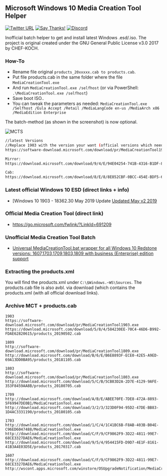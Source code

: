 ## Microsoft Windows 10 Media Creation Tool Helper

[![Twitter URL](https://img.shields.io/twitter/url/https/twitter.com/fold_left.svg?style=social&label=Follow%20%40CHEF-KOCH)](https://twitter.com/FZeven)
[![Say Thanks!](https://img.shields.io/badge/Say%20Thanks-!-1EAEDB.svg)](https://saythanks.io/to/CHEF-KOCH)
[![Discord](https://discordapp.com/api/guilds/204394292519632897/widget.png)](https://discord.me/NVinside)

Inofficial batch helper to get and install latest Windows .esd/.iso. The project is original created under the GNU General Public License v3.0 2017 by CHEF-KOCH.


### How-To
* Rename file original `products_20xxxxx.cab to products.cab`.
* Put file products.cab in the same folder where the file `MediaCreationTool.exe`
* And run `MediaCreationTool.exe /selfhost` (or via PowerShell: `.\MediaCreationTool.exe /selfhost`)
* Save boot ISO..
* You can tweak the parameters as needed: `MediaCreationTool.exe /Selfhost /Eula Accept /Retail /MediaLangCode en-us /MediaArch x86 /MediaEdition Enterprise`

The batch-method (as shown in the screenshot) is now optional.

![MCTS](https://raw.githubusercontent.com/CHEF-KOCH/Microsoft-Windows-10-Media-Creation-Tool-Helper/master/.github/Screenshot.png)


```bash
//latest Versions
//Replace 1903 with the version your want (official versions which needs the batch file)
https://software-download.microsoft.com/download/pr/MediaCreationTool1903.exe

Mirror:
https://download.microsoft.com/download/9/4/E/94E04254-741B-4316-B1DF-8CAEDF2DF16C/Windows10Upgrade9252.exe

Cab:
https://download.microsoft.com/download/8/E/8/8E852CBF-0BCC-454E-BDF5-60443569617C/products_20190314.cab
```


### Latest official Windows 10 ESD (direct links + info)

* [Windows 10 1903 - 18362.30 May 2019 Update [Updated May v2 2019](https://gist.github.com/CHEF-KOCH/f9ee29bc69660c5d189891239701593d)

### Official Media Creation Tool (direct link)

* https://go.microsoft.com/fwlink/?LinkId=691209

### Unofficial Media Creation Tool Batch 

* [Universal MediaCreationTool.bat wrapper for all Windows 10 Redstone versions: 1607,1703,1709,1803,1809 with business (Enterprise) edition support](https://gist.github.com/AveYo/c74dc774a8fb81a332b5d65613187b15)

### Extracting the products.xml

You will find the products.xml under `C:\$Windows.~WS\Sources`. The products.cab file is also avbl. via download (which contains the products.xml (with all official download links).


### Archive MCT + products.cab

```
1903
https://software-download.microsoft.com/download/pr/MediaCreationTool1903.exe
https://download.microsoft.com/download/5/8/4/584230EE-70C4-46D6-B992-FDAE62820615/products_20190502.cab

1809
http://software-download.microsoft.com/download/pr/MediaCreationTool1809.exe
http://download.microsoft.com/download/B/6/E/B6E8893F-ECE0-42E5-A9ED-69A13DD0BA95/products_20181105.cab

1803
http://software-download.microsoft.com/download/pr/MediaCreationTool1803.exe
http://download.microsoft.com/download/5/C/B/5CB83D2A-2D7E-4129-9AFE-353F8459AA8B/products_20180705.cab

1709
http://download.microsoft.com/download/A/B/E/ABEE70FE-7DE8-472A-8893-5F69947DE0B1/MediaCreationTool.exe
http://download.microsoft.com/download/3/2/3/323D0F94-95D2-47DE-BB83-1D4AC3331190/products_20180105.cab

1703
http://download.microsoft.com/download/1/C/4/1C41BC6B-F8AB-403B-B04E-C96ED6047488/MediaCreationTool.exe
http://download.microsoft.com/download/C/F/9/CF9862F9-3D22-4811-99E7-68CE3327DAE6/MediaCreationTool.exe
http://download.microsoft.com/download/9/5/4/954415FD-D9D7-4E1F-8161-41B3A4E03D5E/products_20170317.cab

1607
http://download.microsoft.com/download/C/F/9/CF9862F9-3D22-4811-99E7-68CE3327DAE6/MediaCreationTool.exe
http://wscont.apps.microsoft.com/winstore/OSUpgradeNotification/MediaCreationTool/prod/Products_20170116.cab
```

